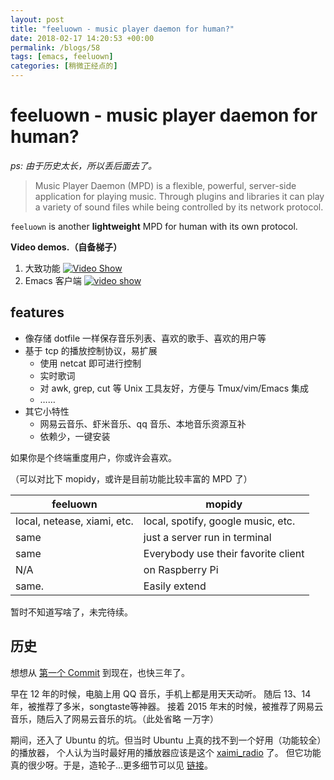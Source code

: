 ```yaml
---
layout: post
title: "feeluown - music player daemon for human?"
date: 2018-02-17 14:20:53 +00:00
permalink: /blogs/58
tags: [emacs, feeluown]
categories: [稍微正经点的]
---
```

# feeluown - music player daemon for human?
_ps: 由于历史太长，所以丢后面去了。_

> Music Player Daemon (MPD) is a flexible, powerful, server-side
application for playing music. Through plugins and libraries it can
play a variety of sound files while being controlled by its network protocol.

`feeluown` is another **lightweight** MPD for human with its own protocol.

**Video demos.（自备梯子）**

1. 大致功能
[![Video Show](http://img.youtube.com/vi/-JFXo0J5D9E/0.jpg)](https://youtu.be/-JFXo0J5D9E)
2. Emacs 客户端
[![video show](http://img.youtube.com/vi/k1C0gCUiJqE/0.jpg)](https://youtu.be/k1C0gCUiJqE)

## features
- 像存储 dotfile 一样保存音乐列表、喜欢的歌手、喜欢的用户等
- 基于 tcp 的播放控制协议，易扩展
  - 使用 netcat 即可进行控制
  - 实时歌词
  - 对 awk, grep, cut 等 Unix 工具友好，方便与 Tmux/vim/Emacs 集成
  - ……
- 其它小特性
  - 网易云音乐、虾米音乐、qq 音乐、本地音乐资源互补
  - 依赖少，一键安装

如果你是个终端重度用户，你或许会喜欢。

（可以对比下 mopidy，或许是目前功能比较丰富的 MPD 了）

| feeluown                    | mopidy                              |
| --------                    | ------                              |
| local, netease, xiami, etc. | local, spotify, google music, etc.  |
| same                        | just a server run in terminal       |
| same                        | Everybody use their favorite client |
| N/A                         | on Raspberry Pi                     |
| same.                       | Easily extend                       |

暂时不知道写啥了，未完待续。




## 历史
想想从 [第一个 Commit](https://gitee.com/zjuysw/NetEaseMusic/commits/90347dfae21c733ddda03662c532bdd152026651)
到现在，也快三年了。

早在 12 年的时候，电脑上用 QQ 音乐，手机上都是用天天动听。
随后 13、14 年，被推荐了多米，songtaste等神器。
接着 2015 年末的时候，被推荐了网易云音乐，随后入了网易云音乐的坑。（此处省略 一万字）

期间，还入了 Ubuntu 的坑。但当时 Ubuntu 上真的找不到一个好用（功能较全）的播放器，
个人认为当时最好用的播放器应该是这个 [xaimi_radio](https://site.douban.com/154202/widget/notes/7942570/note/222709632/) 了。
但它功能真的很少呀。于是，造轮子...更多细节可以见 [链接](https://github.com/cosven/cosven.github.io/issues/41#issue-177624625)。